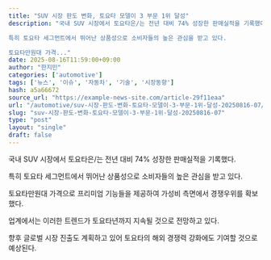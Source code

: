 ```yaml
---
title: "SUV 시장 판도 변화, 토요타 모델이 3 부문 1위 달성"
description: "국내 SUV 시장에서 토요타은/는 전년 대비 74% 성장한 판매실적을 기록했다.

특히 토요타 세그먼트에서 뛰어난 상품성으로 소비자들의 높은 관심을 받고 있다.

토요타만원대 가격..."
date: 2025-08-16T11:59:00+09:00
author: "한지민"
categories: ['automotive']
tags: ['뉴스', '이슈', '자동차', '기술', '시장동향']
hash: a5a66672
source_url: "https://example-news-site.com/article-29f11eaa"
url: "/automotive/suv-시장-판도-변화-토요타-모델이-3-부문-1위-달성-20250816-07/"
slug: "suv-시장-판도-변화-토요타-모델이-3-부문-1위-달성-20250816-07"
type: "post"
layout: "single"
draft: false
---
```


국내 SUV 시장에서 토요타은/는 전년 대비 74% 성장한 판매실적을 기록했다.

특히 토요타 세그먼트에서 뛰어난 상품성으로 소비자들의 높은 관심을 받고 있다.

토요타만원대 가격으로 프리미엄 기능들을 제공하여 가성비 측면에서 경쟁우위를 확보했다.

업계에서는 이러한 트렌드가 토요타년까지 지속될 것으로 전망하고 있다.

향후 글로벌 시장 진출도 계획하고 있어 토요타의 해외 경쟁력 강화에도 기여할 것으로 예상된다.
